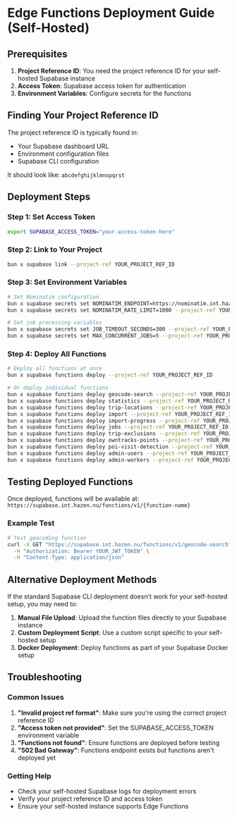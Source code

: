 # Edge Functions Deployment Guide (Self-Hosted)

## Prerequisites

1. **Project Reference ID**: You need the project reference ID for your self-hosted Supabase instance
2. **Access Token**: Supabase access token for authentication
3. **Environment Variables**: Configure secrets for the functions

## Finding Your Project Reference ID

The project reference ID is typically found in:
- Your Supabase dashboard URL
- Environment configuration files
- Supabase CLI configuration

It should look like: `abcdefghijklmnopqrst`

## Deployment Steps

### Step 1: Set Access Token

```bash
export SUPABASE_ACCESS_TOKEN="your-access-token-here"
```

### Step 2: Link to Your Project

```bash
bun x supabase link --project-ref YOUR_PROJECT_REF_ID
```

### Step 3: Set Environment Variables

```bash
# Set Nominatim configuration
bun x supabase secrets set NOMINATIM_ENDPOINT=https://nominatim.int.hazen.nu --project-ref YOUR_PROJECT_REF_ID
bun x supabase secrets set NOMINATIM_RATE_LIMIT=1000 --project-ref YOUR_PROJECT_REF_ID

# Set job processing variables
bun x supabase secrets set JOB_TIMEOUT_SECONDS=300 --project-ref YOUR_PROJECT_REF_ID
bun x supabase secrets set MAX_CONCURRENT_JOBS=5 --project-ref YOUR_PROJECT_REF_ID
```

### Step 4: Deploy All Functions

```bash
# Deploy all functions at once
bun x supabase functions deploy --project-ref YOUR_PROJECT_REF_ID

# Or deploy individual functions
bun x supabase functions deploy geocode-search --project-ref YOUR_PROJECT_REF_ID
bun x supabase functions deploy statistics --project-ref YOUR_PROJECT_REF_ID
bun x supabase functions deploy trip-locations --project-ref YOUR_PROJECT_REF_ID
bun x supabase functions deploy import --project-ref YOUR_PROJECT_REF_ID
bun x supabase functions deploy import-progress --project-ref YOUR_PROJECT_REF_ID
bun x supabase functions deploy jobs --project-ref YOUR_PROJECT_REF_ID
bun x supabase functions deploy trip-exclusions --project-ref YOUR_PROJECT_REF_ID
bun x supabase functions deploy owntracks-points --project-ref YOUR_PROJECT_REF_ID
bun x supabase functions deploy poi-visit-detection --project-ref YOUR_PROJECT_REF_ID
bun x supabase functions deploy admin-users --project-ref YOUR_PROJECT_REF_ID
bun x supabase functions deploy admin-workers --project-ref YOUR_PROJECT_REF_ID
```

## Testing Deployed Functions

Once deployed, functions will be available at:
`https://supabase.int.hazen.nu/functions/v1/{function-name}`

### Example Test

```bash
# Test geocoding function
curl -X GET "https://supabase.int.hazen.nu/functions/v1/geocode-search?q=Amsterdam" \
  -H "Authorization: Bearer YOUR_JWT_TOKEN" \
  -H "Content-Type: application/json"
```

## Alternative Deployment Methods

If the standard Supabase CLI deployment doesn't work for your self-hosted setup, you may need to:

1. **Manual File Upload**: Upload the function files directly to your Supabase instance
2. **Custom Deployment Script**: Use a custom script specific to your self-hosted setup
3. **Docker Deployment**: Deploy functions as part of your Supabase Docker setup

## Troubleshooting

### Common Issues

1. **"Invalid project ref format"**: Make sure you're using the correct project reference ID
2. **"Access token not provided"**: Set the SUPABASE_ACCESS_TOKEN environment variable
3. **"Functions not found"**: Ensure functions are deployed before testing
4. **"502 Bad Gateway"**: Functions endpoint exists but functions aren't deployed yet

### Getting Help

- Check your self-hosted Supabase logs for deployment errors
- Verify your project reference ID and access token
- Ensure your self-hosted instance supports Edge Functions